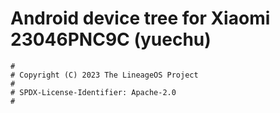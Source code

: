 # Android device tree for Xiaomi 23046PNC9C (yuechu)

```
#
# Copyright (C) 2023 The LineageOS Project
#
# SPDX-License-Identifier: Apache-2.0
#
```
